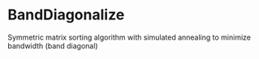 # BandDiagonalize
Symmetric matrix sorting algorithm with simulated annealing to minimize bandwidth (band diagonal)
